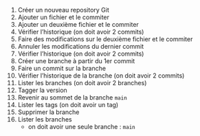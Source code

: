 1. Créer un nouveau repository Git
2. Ajouter un fichier et le commiter
3. Ajouter un deuxième fichier et le commiter
4. Vérifier l’historique (on doit avoir 2 commits)
5. Faire des modifications sur le deuxième fichier et le commiter
6. Annuler les modifications du dernier commit
7. Vérifier l’historique (on doit avoir 2 commits)
8. Créer une branche à partir du 1er commit
9. Faire un commit sur la branche
10. Vérifier l’historique de la branche (on doit avoir 2 commits)
11. Lister les branches (on doit avoir 2 branches)
12. Tagger la version
13. Revenir au sommet de la branche `main`
14. Lister les tags (on doit avoir un tag)
15. Supprimer la branche
16. Lister les branches
    - on doit avoir une seule branche : `main`
